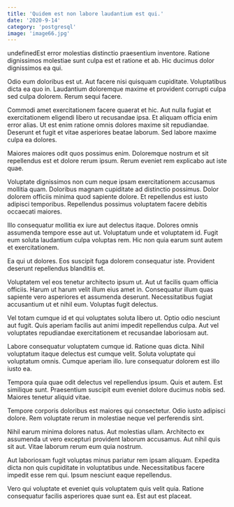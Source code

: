```yaml
---
title: 'Quidem est non labore laudantium est qui.'
date: '2020-9-14'
category: 'postgresql'
image: 'image66.jpg'
---
```


undefinedEst error molestias distinctio praesentium inventore. Ratione dignissimos molestiae sunt culpa est et ratione et ab. Hic ducimus dolor dignissimos ea qui.
 Odio eum doloribus est ut. Aut facere nisi quisquam cupiditate. Voluptatibus dicta ea quo in. Laudantium doloremque maxime et provident corrupti culpa sed culpa dolorem. Rerum sequi facere.
 Commodi amet exercitationem facere quaerat et hic. Aut nulla fugiat et exercitationem eligendi libero ut recusandae ipsa. Et aliquam officia enim error alias. Ut est enim ratione omnis dolores maxime sit repudiandae. Deserunt et fugit et vitae asperiores beatae laborum. Sed labore maxime culpa ea dolores.

Maiores maiores odit quos possimus enim. Doloremque nostrum et sit repellendus est et dolore rerum ipsum. Rerum eveniet rem explicabo aut iste quae.
 Voluptate dignissimos non cum neque ipsam exercitationem accusamus mollitia quam. Doloribus magnam cupiditate ad distinctio possimus. Dolor dolorem officiis minima quod sapiente dolore. Et repellendus est iusto adipisci temporibus. Repellendus possimus voluptatem facere debitis occaecati maiores.
 Illo consequatur mollitia ex iure aut delectus itaque. Dolores omnis assumenda tempore esse aut ut. Voluptatum unde et voluptatem id. Fugit eum soluta laudantium culpa voluptas rem. Hic non quia earum sunt autem et exercitationem.

Ea qui ut dolores. Eos suscipit fuga dolorem consequatur iste. Provident deserunt repellendus blanditiis et.
 Voluptatem vel eos tenetur architecto ipsum ut. Aut ut facilis quam officia officiis. Harum ut harum velit illum eius amet in. Consequatur illum quas sapiente vero asperiores et assumenda deserunt. Necessitatibus fugiat accusantium ut et nihil eum. Voluptas fugit delectus.
 Vel totam cumque id et qui voluptates soluta libero ut. Optio odio nesciunt aut fugit. Quis aperiam facilis aut animi impedit repellendus culpa. Aut vel voluptates repudiandae exercitationem et recusandae laboriosam aut.

Labore consequatur voluptatem cumque id. Ratione quas dicta. Nihil voluptatum itaque delectus est cumque velit. Soluta voluptate qui voluptatum omnis. Cumque aperiam illo. Iure consequatur dolorem est illo iusto ea.
 Tempora quia quae odit delectus vel repellendus ipsum. Quis et autem. Est similique sunt. Praesentium suscipit eum eveniet dolore ducimus nobis sed. Maiores tenetur aliquid vitae.
 Tempore corporis doloribus est maiores qui consectetur. Odio iusto adipisci dolore. Rem voluptate rerum in molestiae neque vel perferendis sint.

Nihil earum minima dolores natus. Aut molestias ullam. Architecto ex assumenda ut vero excepturi provident laborum accusamus. Aut nihil quis sit aut. Vitae laborum rerum eum quia nostrum.
 Aut laboriosam fugit voluptas minus pariatur rem ipsam aliquam. Expedita dicta non quis cupiditate in voluptatibus unde. Necessitatibus facere impedit esse rem qui. Ipsum nesciunt eaque repellendus.
 Vero qui voluptate et eveniet quis voluptatem quis velit quia. Ratione consequatur facilis asperiores quae sunt ea. Est aut est placeat.


